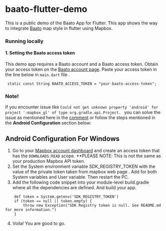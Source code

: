 # baato-flutter-demo

This is a public demo of the Baato App for Flutter. This app shows the way to integrate [Baato](http://baato.io/) map style in flutter using Mapbox.

### Running locally

#### 1. Setting the Baato access token
This demo app requires a Baato account and a Baato access token. Obtain your access token on the [Baato account page](http://baato.io/). Paste your access token in the line below in `main.dart` file .

```
 static const String BAATO_ACCESS_TOKEN = "your-baato-access-token";
```
### Note!
If you encounter issue like `Could not get unknown property 'android' for project ':mapbox_gl' of type org.gradle.api.Project. `
you can solve the issue as mentioned here in the [comment](https://github.com/tobrun/flutter-mapbox-gl/issues/640#issuecomment-857649226) or follow the steps mentioned in the **Android Configuration** section below:

## Android Configuration For Windows

1. Go to your [Mapbox account dashboard](https://account.mapbox.com/) and create an access token that has the `DOWNLOADS:READ` scope. **PLEASE NOTE: This is not the same as your production Mapbox API token.
2. Set the System environment variable SDK_REGISTRY_TOKEN with the value of the private token taken from mapbox web page . Add for both System variables and User variable. Then restart the PC.
3. Add the following code snippet into your module-level build.gradle where all the dependencies are defined. And build your app.
```code
    def token = System.getenv('SDK_REGISTRY_TOKEN')
    if (token == null || token.empty) {
        throw new Exception("SDK Registry token is null. See README.md for more information.")
    }
```
4. Voila! You are good to go.
